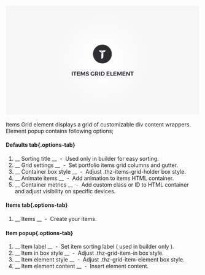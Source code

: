 <div class="thz-doc-image max">
<a class="thz-lightbox mfp-iframe" href="https://vimeo.com/302178701" data-mfp-title="Creatus WordPress Theme Items Grid Element" data-modal-size="large">
	<img src="../../docs-media/splash-items-grid-element.jpg" alt="Creatus WordPress Theme Items Grid Element" />
</a>
</div>

Items Grid element displays a grid of customizable div content wrappers. Element popup contains following options;

#### Defaults tab{.options-tab}
1. __ Sorting title __ &nbsp;-&nbsp; Used only in builder for easy sorting.
1. __ Grid settings __ &nbsp;-&nbsp; Set portfolio items grid columns and gutter.
1. __ Container box style __ &nbsp;-&nbsp; Adjust .thz-items-grid-holder box style.
1. __ Animate items __ &nbsp;-&nbsp; Add animation to items HTML container.
1. __ Container metrics __ &nbsp;-&nbsp; Add custom class or ID to HTML container and adjust visibility on specific devices.

#### Items tab{.options-tab}
1. __ Items __ &nbsp;-&nbsp; Create your items.

#### Item popup{.options-tab}
1. __ Item label __ &nbsp;-&nbsp; Set item sorting label ( used in builder only ).
1. __ Item in box style __ &nbsp;-&nbsp; Adjust .thz-grid-item-in box style.
1. __ Item element style __ &nbsp;-&nbsp; Adjust .thz-grid-item-element box style.
1. __ Item element content __ &nbsp;-&nbsp; Insert element content.